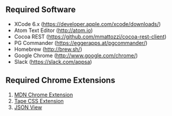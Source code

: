 

## Required Software
- XCode 6.x (https://developer.apple.com/xcode/downloads/)
- Atom Text Editor (http://atom.io)
- Cocoa REST (https://github.com/mmattozzi/cocoa-rest-client)
- PG Commander (https://eggerapps.at/pgcommander/)
- Homebrew (http://brew.sh/)
- Google Chrome (http://www.google.com/chrome/)
- Slack (https://slack.com/appsa)

## Required Chrome Extensions
1. <a href="https://chrome.google.com/webstore/detail/mdn-search/ffpifaemeofjmncjdbegmbpcdaemkeoc?hl=en">MDN Chrome Extension</a>
2. <a href="https://chrome.google.com/webstore/detail/tape/jmfleijdbicilompnnombcbkcgidbefb">Tape CSS Extension</a>
2. <a href="https://chrome.google.com/webstore/detail/jsonview/chklaanhfefbnpoihckbnefhakgolnmc?hl=en">JSON View</a>
